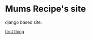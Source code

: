 # Mums Recipe's site
django based site.

[first thing](https://git.bitterpilot.org/web/mumsrecipe/issues/14https://git.bitterpilot.org/web/mumsrecipe/issues/14)